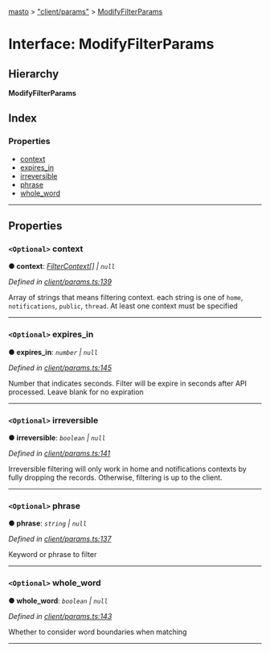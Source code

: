 [masto](../README.md) > ["client/params"](../modules/_client_params_.md) > [ModifyFilterParams](../interfaces/_client_params_.modifyfilterparams.md)

# Interface: ModifyFilterParams

## Hierarchy

**ModifyFilterParams**

## Index

### Properties

* [context](_client_params_.modifyfilterparams.md#context)
* [expires_in](_client_params_.modifyfilterparams.md#expires_in)
* [irreversible](_client_params_.modifyfilterparams.md#irreversible)
* [phrase](_client_params_.modifyfilterparams.md#phrase)
* [whole_word](_client_params_.modifyfilterparams.md#whole_word)

---

## Properties

<a id="context"></a>

### `<Optional>` context

**● context**: *[FilterContext](../modules/_entities_filter_.md#filtercontext)[] \| `null`*

*Defined in [client/params.ts:139](https://github.com/neet/masto.js/blob/c1501e9/src/client/params.ts#L139)*

Array of strings that means filtering context. each string is one of `home`, `notifications`, `public`, `thread`. At least one context must be specified

___
<a id="expires_in"></a>

### `<Optional>` expires_in

**● expires_in**: *`number` \| `null`*

*Defined in [client/params.ts:145](https://github.com/neet/masto.js/blob/c1501e9/src/client/params.ts#L145)*

Number that indicates seconds. Filter will be expire in seconds after API processed. Leave blank for no expiration

___
<a id="irreversible"></a>

### `<Optional>` irreversible

**● irreversible**: *`boolean` \| `null`*

*Defined in [client/params.ts:141](https://github.com/neet/masto.js/blob/c1501e9/src/client/params.ts#L141)*

Irreversible filtering will only work in home and notifications contexts by fully dropping the records. Otherwise, filtering is up to the client.

___
<a id="phrase"></a>

### `<Optional>` phrase

**● phrase**: *`string` \| `null`*

*Defined in [client/params.ts:137](https://github.com/neet/masto.js/blob/c1501e9/src/client/params.ts#L137)*

Keyword or phrase to filter

___
<a id="whole_word"></a>

### `<Optional>` whole_word

**● whole_word**: *`boolean` \| `null`*

*Defined in [client/params.ts:143](https://github.com/neet/masto.js/blob/c1501e9/src/client/params.ts#L143)*

Whether to consider word boundaries when matching

___

